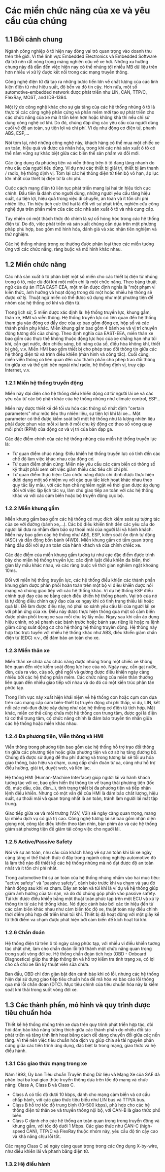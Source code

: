 # Các miền chức năng của xe và yêu cầu của chúng

## 1.1 Bối cảnh chung

Ngành công nghiệp ô tô hiện nay đóng vai trò quan trọng vào doanh thu trên thế giới. Vì thế lĩnh vực Embedded Electronics và Embedded Software đã trở nên rất nóng trong mảng nghiên cứu về xe hơi. Những xu hướng chung này đã dẫn đến việc hiện nay có thể nhúng tới nhiều MB dữ liệu trên hơn nhiều vi xử lý được kết nối trong các mạng truyền thông.

Công nghệ điện tử đã tạo ra những bước tiến lớn về chất lượng của các linh kiện điện tử như hiệu suất, độ bền và độ tin cậy. Hơn nữa, một số automotive-embedded network được phát triển như LIN, CAN, TTP/C, FlexRay, MOST, and IDB-1394.

Một lý do công nghệ khác cho sự gia tăng của các hệ thống nhúng ô tô là thực tế các công nghệ phần cứng và phần mềm mới tạo sự phát triển cho các chức năng của xe mà ít tốn kém hơn hoặc không khả thi nếu chỉ sử dụng công nghệ cơ khí. Do đó, chúng đáp ứng các yêu cầu của người dùng cuối về độ an toàn, sự tiện lợi và chi phí. Ví dụ như động cơ điện tử, phanh ABS, ESP,...

Nói tóm lại, nhờ những công nghệ này, khách hàng có thể mua một chiếc xe an toàn, hiệu quả và được cá nhân hóa, trong khi các nhà sản xuất ô tô có thể nắm vững sự khác biệt giữa các biến thể sản phẩm và đổi mới.

Các ứng dụng đa phương tiện và viễn thông trên ô tô đang tăng nhanh do nhu cầu của người tiêu dùng. Ví dụ như các thiết bị giải trí, thiết bị âm thanh / radio, hệ thống định vị. Tóm lại các hệ thống điện tử tiến bộ vô hạn, áp lực lớn nhất của thiết bị điện tử là chi phí.

Cuộc cách mạng điện tử liên tục phát triển mang lại hai tín hiệu tích cực chính. Đầu tiên là dành cho người dùng, những người yêu cầu tăng hiệu suất, sự tiện lợi, hiệu quả trong việc di chuyển, an toàn và ít tốn chi phí nhiên liệu. Tín hiệu tích cực thứ hai là đối với sự phát triển, nghiên cứu công nghệ dựa trên phần mềm của các các nhà sản xuất ô tô và nhà cung cấp.

Tuy nhiên có một thách thức đó chính là sự cố hỏng hóc trong các hệ thống điện tử. Do đó, việc phát triển và sản xuất chúng cần dựa trên một phương pháp phù hợp, bao gồm mô hình hóa, đánh giá và xác nhận tiên nghiệm và thử nghiệm.

Các hệ thống nhúng trong xe thường được phân loại theo các miền tương ứng với các chức năng, ràng buộc và mô hình khác nhau.

## 1.2 Miền chức năng

Các nhà sản xuất ô tô phân biệt một số miền cho các thiết bị điện tử nhúng trong ô tô, mặc dù đôi khi một miền chỉ là một chức năng. Theo bảng thuật ngữ của dự án ITEA EAST-EEA, một miền được định nghĩa là "một phạm vi kiến thức, ảnh hưởng và hoạt động trong đó một hoặc nhiều hệ thống sẽ được xử lý. Thuật ngữ miền có thể được sử dụng như một phương tiện để nhóm các hệ thống cơ khí và điện tử.

Trong lịch sử, 5 miền được xác định là: hệ thống truyền lực, khung gầm, thân xe, HMI và viễn thông. Hệ thống truyền lực có liên quan đến hệ thống tham gia vào động cơ đẩy dọc của xe bao gồm động cơ, hộp số và các thành phần phụ khác. Miền khung gầm bao gồm 4 bánh xe và vị trí chuyển động tương đối của chúng. Theo định nghĩa của EAST-EEA, miền thân xe bao gồm các thực thể không thuộc động lực học của xe chẳng hạn như túi khí, cần gạt nước, đèn chiếu sáng, bộ nâng cửa sổ, điều hòa không khí, thiết bị ghế, v.v. Miền HMI bao gồm thiết bị cho phép trao đổi thông tin giữa các hệ thống điện tử và trình điều khiển (màn hình và công tắc). Cuối cùng, miền viễn thông có liên quan đến các thành phần cho phép trao đổi thông tin giữa xe và thế giới bên ngoài như radio, hệ thống định vị, truy cập Internet, v.v.

### 1.2.1 Miền hệ thống truyền động

Miền này đại diện cho hệ thống điều khiển động cơ từ người lái xe và các yêu cầu từ các bộ phận khác của hệ thống nhúng như climate control, ESP...

Miền này được thiết kế để tối ưu hóa các thông số nhất định "certain parameters" như mức tiêu thụ nhiên liệu, sự tiện lợi khi lái xe... Một parameter có thể được kiểm soát bởi một hệ thống như là lượng nhiên liệu phải được phun vào mỗi xi lanh ở mỗi chu kỳ động cơ theo số vòng quay mỗi phút (RPM) của động cơ và vị trí của bàn đạp ga.

Các đặc điểm chính của các hệ thống nhúng của miền hệ thống truyền lực là:
- Từ quan điểm chức năng: Điều khiển hệ thống truyền lực có tính đến các chế độ làm việc khác nhau của động cơ.
- Từ quan điểm phần cứng: Miền này yêu cầu các cảm biến có thông số kỹ thuật phải xem xét việc giảm thiểu các tiêu chí chi phí.
- Từ quan điểm thực hiện: Các chức năng được chỉ định được thực hiện dưới dạng một số nhiệm vụ với các quy tắc kích hoạt khác nhau theo quy tắc lấy mẫu, với các hạn chế nghiêm ngặt về thời gian được áp dụng đối với việc lập lịch tác vụ, làm chủ giao tiếp an toàn với các hệ thống khác và với các cảm biến hoặc bộ truyền động cục bộ.

### 1.2.2 Miền khung gầm

Miền khung gầm bao gồm các hệ thống có mục đích kiểm soát sự tương tác của xe với đường (bánh xe,...). Các bộ điều khiển tính đến các yêu cầu do người lái đưa ra nhằm đảm bảo sự thoải mái của người lái và hành khách. Miền này bao gồm các hệ thống như ABS, ESP, kiểm soát ổn định tự động (ASC) và dẫn động bốn bánh (4WD). Miền khung gầm có tầm quan trọng hàng đầu đối với sự an toàn của hành khách và của chính chiếc xe.

Các đặc điểm của miền khung gầm tương tự như các đặc điểm được trình bày cho miền hệ thống truyền lực: các định luật điều khiển đa biến, thời gian lấy mẫu khác nhau, và các ràng buộc về thời gian nghiêm ngặt khoảng 10ms.

Đối với miền hệ thống truyền lực, các hệ thống điều khiển các thành phần khung gầm được phân phối hoàn toàn trên một bộ vi điều khiển được nối mạng và chúng giao tiếp với các hệ thống khác. Ví dụ hệ thống ESP điều chỉnh quỹ đạo của xe bằng cách điều khiển hệ thống phanh. Vai trò của nó là tự động điều chỉnh quỹ đạo của xe ngay khi có tình trạng thiếu lái hoặc quá lái. Để làm được điều này, nó phải so sánh yêu cầu lái của người lái xe với phản ứng của xe. Điều này được thực hiện thông qua một số cảm biến được phân phối trong xe sau mỗi chu kỳ lấy mẫu. Ngay sau khi cần áp dụng hiệu chỉnh, nó sẽ phanh các bánh trước hoặc bánh sau riêng lẻ hoặc ra lệnh giảm công suất động cơ cho hệ thống hệ thống truyền động. Hệ thống này hợp tác trực tuyến với nhiều hệ thống khác như ABS, điều khiển giảm chấn điện tử (EDC) v.v., để đảm bảo an toàn cho xe.

### 1.2.3 Miền thân xe

Miền thân xe chứa các chức năng được nhúng trong một chiếc xe không liên quan đến việc kiểm soát động lực học của nó. Ngày nay, cần gạt nước, đèn, cửa ra vào, cửa sổ, ghế ngồi và gương được điều khiển ngày càng nhiều bởi các hệ thống phần mềm. Các chức năng của miền thân thường liên quan đến nhiều giao tiếp với nhau và do đó có một kiến trúc phân tán phức tạp.

Trong lĩnh vực này xuất hiện khái niệm về hệ thống con hoặc cụm con dựa trên các mạng cấp cảm biến-thiết bị truyền động chi phí thấp, ví dụ, LIN, kết nối các mô-đun được xây dựng như các hệ thống cơ điện tử tích hợp. Mặt khác, miền cơ thể cũng chứa một hệ thống con trung tâm, được gọi là điện tử cơ thể trung tâm, có chức năng chính là đảm bảo truyền tin nhắn giữa các hệ thống hoặc miền khác nhau.

### 1.2.4 Đa phương tiện, Viễn thông và HMI

Viễn thông trong phương tiện bao gồm các hệ thống hỗ trợ trao đổi thông tin giữa các phương tiện hoặc giữa phương tiện và cơ sở hạ tầng đường bộ. Chúng đã được sử dụng để thu phí đường và trong tương lai sẽ tối ưu hóa giao thông, báo hiệu va chạm, cung cấp chẩn đoán từ xa, cũng như hỗ trợ điều hướng, giải trí, duyệt web, và liên lạc.

Hệ thống HMI (Human-Machine Interface) giúp người lái và hành khách tương tác với xe, bao gồm hiển thị thông tin về trạng thái phương tiện (tốc độ, mức dầu, cửa, đèn...), tình trạng thiết bị đa phương tiện và tiếp nhận lệnh điều khiển. Nhưng có một vấn đề của HMI là đảm bảo chất lượng, hiệu suất, sự thoải mái và quan trọng nhất là an toàn, tránh làm người lái mất tập trung.

Giao tiếp giữa xe và môi trường (V2V, V2I) sẽ ngày càng quan trọng, mang lại nhiều dịch vụ có giá trị cao. Công nghệ tương lai sẽ bao gồm nhận diện giọng nói, công tắc điều khiển theo tầm nhìn, bàn phím ảo và các hệ thống giám sát phương tiện để giảm tải công việc cho người lái.

### 1.2.5 Active/Passive Safety

Nói về sự an toàn, nhu cầu của khách hàng về sự an toàn khi lái xe ngày càng tăng vì thế thách thức ở đây trong ngành công nghiệp automotive đó là làm thế nào để thiết kế các hệ thống nhúng mà nó đạt được độ an toàn nhất và ít tốn chi phí nhất. 

Trong automotive thì sự an toàn của hệ thống nhúng nhắm vào hai mục tiêu: "active safety" và "passive safety", cảnh báo trước khi va chạm và sau đó hành động sau khi va chạm. Dây an toàn và túi khí là ví dụ về hệ thống giúp giảm ảnh hưởng của tai nạn, và do đó chúng góp phần vào passive safety. Túi khí được điều khiển bằng một thuật toán phức tạp trên một ECU và xử lý thông tin từ các hệ thống khác. Nó được cảnh báo bởi các tín hiệu đến từ các cảm biến khác nhau như cảm biến tốc độ xe, thuật toán này điều chỉnh thời điểm phù hợp để triển khai túi khí. Thiết bị đã hoạt động với một giây kể từ thời điểm va chạm được phát hiện bởi cảm biến để kích hoạt túi khí.

### 1.2.6 Chẩn đoán

Hệ thống điện tử trên ô tô ngày càng phức tạp, với nhiều vi điều khiển tương tác chặt chẽ, làm cho chẩn đoán lỗi trở thành một chức năng quan trọng trong suốt vòng đời xe. Hệ thống chẩn đoán tích hợp (OBD - Onboard Diagnostics) giúp thu thập thông tin và hỗ trợ kiểm tra tình trạng xe, có lợi cho cả chủ xe lẫn kỹ thuật viên sửa chữa.

Ban đầu, OBD chỉ đơn giản bật đèn cảnh báo khi có lỗi, nhưng các hệ thống hiện đại sử dụng giao tiếp tiêu chuẩn hóa để mã hóa và báo cáo lỗi thông qua mã lỗi chẩn đoán (DTC). Mục tiêu chính của tiêu chuẩn hóa này là kiểm soát khí thải trong suốt vòng đời xe.

## 1.3 Các thành phần, mô hình và quy trình được tiêu chuẩn hóa

Thiết kế hệ thống nhúng trên xe dựa trên quy trình phát triển hợp tác, đòi hỏi đảm bảo khả năng tương thích giữa các thành phần do nhiều đối tác phát triển và tăng tính linh hoạt bằng cách dễ dàng chuyển đổi giữa các nền tảng. Vì thế nên việc tiêu chuẩn hóa dịch vụ giúp chia sẻ tài nguyên phần cứng giữa các tiến trình ứng dụng, đặc biệt là trong mạng, giao thức và hệ điều hành.

### 1.3.1 Các giao thức mạng trong xe

Năm 1993, Ủy ban Tiêu chuẩn Truyền thông Dữ liệu và Mạng Xe của SAE đã phân loại ba loại giao thức truyền thông dựa trên tốc độ mạng và chức năng: Class A, Class B và Class C.

- Class A có tốc độ dưới 10 kbps, dành cho mạng cảm biến và cơ cấu chấp hành, với các giao thức tiêu biểu như LIN bus và TTP/A bus.
- Class B hỗ trợ tốc độ trung bình (10–500 kbps), phù hợp cho các hệ thống điện tử thân xe và truyền thông nội bộ, với CAN-B là giao thức phổ biến.
- Class C dành cho các hệ thống an toàn quan trọng trong truyền động và khung gầm, với tốc độ dưới 1 Mbps. Các giao thức như CAN-C (high-speed CAN), TTP/C và FlexRay thuộc nhóm này, yêu cầu độ tin cậy cao và khả năng chịu lỗi tốt.

Các mạng Class C sẽ ngày càng quan trọng trong các ứng dụng X-by-wire, như điều khiển lái và phanh bằng điện tử.

### 1.3.2 Hệ điều hành

